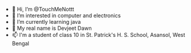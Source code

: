 - 👋 Hi, I’m @TouchMeNottt
- 👀 I’m interested in computer and electronics
- 🌱 I’m currently learning java
- 💞️ My real name is Devjeet Dawn
- 📫 I'm a student of class 10 in St. Patrick's H. S. School, Asansol, West Bengal

<!---
TouchMeNo/TouchMeNo is a ✨ special ✨ repository because its `README.md` (this file) appears on your GitHub profile.
You can click the Preview link to take a look at your changes.
--->
